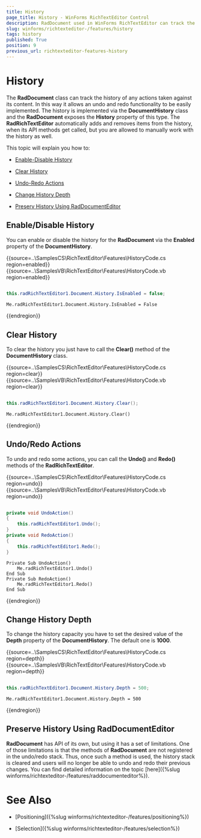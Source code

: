 ```yaml
---
title: History
page_title: History - WinForms RichTextEditor Control
description: RadDocument used in WinForms RichTextEditor can track the history of any actions taken against its content. In this way it allows an undo and redo functionality to be easily implemented.
slug: winforms/richtexteditor-/features/history
tags: history
published: True
position: 9
previous_url: richtexteditor-features-history
---
```


# History

The __RadDocument__ class can track the history of any actions taken against its content. In this way it allows an undo and redo functionality to be easily implemented. The history is implemented via the __DocumentHistory__ class and the __RadDocument__ exposes the __History__ property of this type. The __RadRichTextEditor__  automatically adds and removes items from the history, when its API methods get called, but you are allowed to manually work with the history as well.      

This topic will explain you how to:

* [Enable-Disable History](#enabledisable-history)

* [Clear History](#clear-history)

* [Undo-Redo Actions](#undoredo-actions)

* [Change History Depth](#change-history-depth)

* [Preserv History Using RadDocumentEditor](#preserve-history-using-raddocumenteditor)

## Enable/Disable History

You can enable or disable the history for the __RadDocument__ via the __Enabled__ property of the  __DocumentHistory__.

{{source=..\SamplesCS\RichTextEditor\Features\HistoryCode.cs region=enabled}} 
{{source=..\SamplesVB\RichTextEditor\Features\HistoryCode.vb region=enabled}} 

````C#
            
this.radRichTextEditor1.Document.History.IsEnabled = false;

````
````VB.NET
Me.radRichTextEditor1.Document.History.IsEnabled = False

````

{{endregion}} 


## Clear History

To clear the history you just have to call the __Clear()__ method of the __DocumentHistory__ class.
      
{{source=..\SamplesCS\RichTextEditor\Features\HistoryCode.cs region=clear}} 
{{source=..\SamplesVB\RichTextEditor\Features\HistoryCode.vb region=clear}} 

````C#
            
this.radRichTextEditor1.Document.History.Clear();

````
````VB.NET
Me.radRichTextEditor1.Document.History.Clear()

````

{{endregion}} 

## Undo/Redo Actions

To undo and redo some actions, you can call the __Undo()__ and __Redo()__ methods of the __RadRichTextEditor__.

{{source=..\SamplesCS\RichTextEditor\Features\HistoryCode.cs region=undo}} 
{{source=..\SamplesVB\RichTextEditor\Features\HistoryCode.vb region=undo}} 

````C#
        
private void UndoAction()
{
    this.radRichTextEditor1.Undo();
}
private void RedoAction()
{
    this.radRichTextEditor1.Redo();
}

````
````VB.NET
Private Sub UndoAction()
    Me.radRichTextEditor1.Undo()
End Sub
Private Sub RedoAction()
    Me.radRichTextEditor1.Redo()
End Sub

````

{{endregion}} 

## Change History Depth

To change the history capacity you have to set the desired value of the __Depth__ property of the __DocumentHistory__. The default one is __1000__.

{{source=..\SamplesCS\RichTextEditor\Features\HistoryCode.cs region=depth}} 
{{source=..\SamplesVB\RichTextEditor\Features\HistoryCode.vb region=depth}} 

````C#
        
this.radRichTextEditor1.Document.History.Depth = 500;

````
````VB.NET
Me.radRichTextEditor1.Document.History.Depth = 500

````

{{endregion}} 

## Preserve History Using RadDocumentEditor

**RadDocument** has API of its own, but using it has a set of limitations. One of those limitations is that the methods of **RadDocument** are not registered in the undo/redo stack. Thus, once such a method is used, the history stack is cleared and users will no longer be able to undo and redo their previous changes. You can find detailed information on the topic [here]({%slug winforms/richtexteditor-/features/raddocumenteditor%}).
        
# See Also

 * [Positioning]({%slug winforms/richtexteditor-/features/positioning%})

 * [Selection]({%slug winforms/richtexteditor-/features/selection%})
